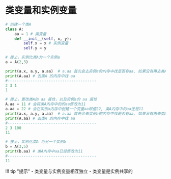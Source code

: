 # 类变量和实例变量

```python
# 创建一个类A
class A:
    aa = 1 # 类变量
    def __init__(self, x, y):
        self.x = x # 实例变量
        self.y = y
```

```python
# 接上，实例化类A为一个实例a
a = A(2,3) 

print(a.x, a.y, a.aa)  # a.aa 首先会去实例a的内存中找是否有aa, 如果没有再去类A的内存中找
print(A.aa) # 去类A 的内存中找 aa
#---------------------------------------
2 3 1
1
```

```python
# 接上，更改类A的 aa 属性，以及实例a的 aa 属性
A.aa = 11 # 会将类A内存中的的aa修改为11
a.aa = 22 # 会在实例a内存中创建一个变量aa赋值22, 类A内存中的aa还是11
print(a.x, a.y, a.aa)  # a.aa 首先会去实例a的内存中找是否有aa, 如果没有再去类A的内存中找
print(A.aa) # 去类A 的内存中找 aa
#---------------------------------------
2 3 100
11
```

```python
# 接上，实例化类A 为另一个实例b
b = A(3,5)
print(b.aa) # 类A内存中aa已经修改为11
#---------------------------------------
11
```

!!! tip "提示"
    - 类变量与实例变量相互独立
    - 类变量是实例共享的